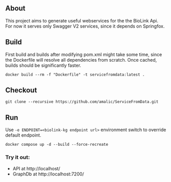 ## About
This project aims to generate useful webservices for the the BioLink Api.
For now it serves only Swagger V2 services, since it depends on Springfox.
## Build
First build and builds after modifying pom.xml might take some time, since the Dockerfile will resolve all dependencies from scratch. Once cached, builds should be significantly faster.
```
docker build --rm -f "Dockerfile" -t servicefromdata:latest .
```
## Checkout
```
git clone --recursive https://github.com/amalic/ServiceFromData.git
```

## Run
Use `-e ENDPOINT=<biolink-kg endpoint url>` environment switch to override default endpoint.
```
docker compose up -d --build --force-recreate
```

### Try it out: 
- API at http://localhost/
- GraphDb at http://localhost:7200/
